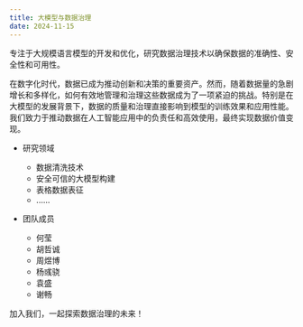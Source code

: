 ```yaml
---
title: 大模型与数据治理
date: 2024-11-15
---
```


专注于大规模语言模型的开发和优化，研究数据治理技术以确保数据的准确性、安全性和可用性。

<!--more-->

在数字化时代，数据已成为推动创新和决策的重要资产。然而，随着数据量的急剧增长和多样化，如何有效地管理和治理这些数据成为了一项紧迫的挑战。特别是在大模型的发展背景下，数据的质量和治理直接影响到模型的训练效果和应用性能。我们致力于推动数据在人工智能应用中的负责任和高效使用，最终实现数据价值变现。

- 研究领域
  - 数据清洗技术
  - 安全可信的大模型构建
  - 表格数据表征
  - ......

- 团队成员
  - 何莹
  - 胡哲诚
  - 周煜博
  - 杨彧骁
  - 袁盛
  - 谢畅

加入我们，一起探索数据治理的未来！